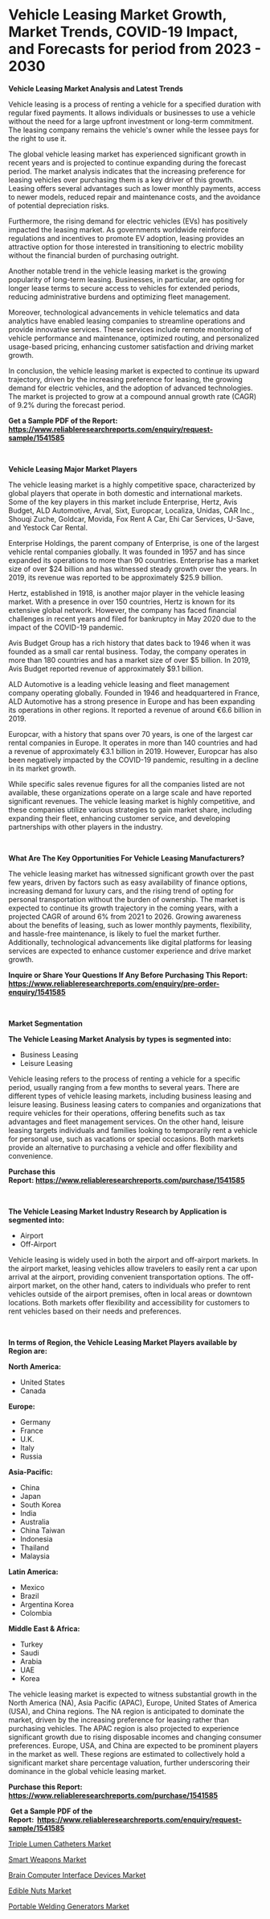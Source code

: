 <p><h1>Vehicle Leasing Market Growth, Market Trends, COVID-19 Impact, and Forecasts for period from 2023 - 2030</h1></p><p><strong>Vehicle Leasing Market Analysis and Latest Trends</strong></p>
<p><p>Vehicle leasing is a process of renting a vehicle for a specified duration with regular fixed payments. It allows individuals or businesses to use a vehicle without the need for a large upfront investment or long-term commitment. The leasing company remains the vehicle's owner while the lessee pays for the right to use it.</p><p>The global vehicle leasing market has experienced significant growth in recent years and is projected to continue expanding during the forecast period. The market analysis indicates that the increasing preference for leasing vehicles over purchasing them is a key driver of this growth. Leasing offers several advantages such as lower monthly payments, access to newer models, reduced repair and maintenance costs, and the avoidance of potential depreciation risks.</p><p>Furthermore, the rising demand for electric vehicles (EVs) has positively impacted the leasing market. As governments worldwide reinforce regulations and incentives to promote EV adoption, leasing provides an attractive option for those interested in transitioning to electric mobility without the financial burden of purchasing outright.</p><p>Another notable trend in the vehicle leasing market is the growing popularity of long-term leasing. Businesses, in particular, are opting for longer lease terms to secure access to vehicles for extended periods, reducing administrative burdens and optimizing fleet management.</p><p>Moreover, technological advancements in vehicle telematics and data analytics have enabled leasing companies to streamline operations and provide innovative services. These services include remote monitoring of vehicle performance and maintenance, optimized routing, and personalized usage-based pricing, enhancing customer satisfaction and driving market growth.</p><p>In conclusion, the vehicle leasing market is expected to continue its upward trajectory, driven by the increasing preference for leasing, the growing demand for electric vehicles, and the adoption of advanced technologies. The market is projected to grow at a compound annual growth rate (CAGR) of 9.2% during the forecast period.</p></p>
<p><strong>Get a Sample PDF of the Report:&nbsp; <a href="https://www.reliableresearchreports.com/enquiry/request-sample/1541585">https://www.reliableresearchreports.com/enquiry/request-sample/1541585</a></strong></p>
<p>&nbsp;</p>
<p><strong>Vehicle Leasing Major Market Players</strong></p>
<p><p>The vehicle leasing market is a highly competitive space, characterized by global players that operate in both domestic and international markets. Some of the key players in this market include Enterprise, Hertz, Avis Budget, ALD Automotive, Arval, Sixt, Europcar, Localiza, Unidas, CAR Inc., Shouqi Zuche, Goldcar, Movida, Fox Rent A Car, Ehi Car Services, U-Save, and Yestock Car Rental.</p><p>Enterprise Holdings, the parent company of Enterprise, is one of the largest vehicle rental companies globally. It was founded in 1957 and has since expanded its operations to more than 90 countries. Enterprise has a market size of over $24 billion and has witnessed steady growth over the years. In 2019, its revenue was reported to be approximately $25.9 billion. </p><p>Hertz, established in 1918, is another major player in the vehicle leasing market. With a presence in over 150 countries, Hertz is known for its extensive global network. However, the company has faced financial challenges in recent years and filed for bankruptcy in May 2020 due to the impact of the COVID-19 pandemic. </p><p>Avis Budget Group has a rich history that dates back to 1946 when it was founded as a small car rental business. Today, the company operates in more than 180 countries and has a market size of over $5 billion. In 2019, Avis Budget reported revenue of approximately $9.1 billion.</p><p>ALD Automotive is a leading vehicle leasing and fleet management company operating globally. Founded in 1946 and headquartered in France, ALD Automotive has a strong presence in Europe and has been expanding its operations in other regions. It reported a revenue of around €6.6 billion in 2019.</p><p>Europcar, with a history that spans over 70 years, is one of the largest car rental companies in Europe. It operates in more than 140 countries and had a revenue of approximately €3.1 billion in 2019. However, Europcar has also been negatively impacted by the COVID-19 pandemic, resulting in a decline in its market growth.</p><p>While specific sales revenue figures for all the companies listed are not available, these organizations operate on a large scale and have reported significant revenues. The vehicle leasing market is highly competitive, and these companies utilize various strategies to gain market share, including expanding their fleet, enhancing customer service, and developing partnerships with other players in the industry.</p></p>
<p>&nbsp;</p>
<p><strong>What Are The Key Opportunities For Vehicle Leasing Manufacturers?</strong></p>
<p><p>The vehicle leasing market has witnessed significant growth over the past few years, driven by factors such as easy availability of finance options, increasing demand for luxury cars, and the rising trend of opting for personal transportation without the burden of ownership. The market is expected to continue its growth trajectory in the coming years, with a projected CAGR of around 6% from 2021 to 2026. Growing awareness about the benefits of leasing, such as lower monthly payments, flexibility, and hassle-free maintenance, is likely to fuel the market further. Additionally, technological advancements like digital platforms for leasing services are expected to enhance customer experience and drive market growth.</p></p>
<p><strong>Inquire or Share Your Questions If Any Before Purchasing This Report: <a href="https://www.reliableresearchreports.com/enquiry/pre-order-enquiry/1541585">https://www.reliableresearchreports.com/enquiry/pre-order-enquiry/1541585</a></strong></p>
<p>&nbsp;</p>
<p><strong>Market Segmentation</strong></p>
<p><strong>The Vehicle Leasing Market Analysis by types is segmented into:</strong></p>
<p><ul><li>Business Leasing</li><li>Leisure Leasing</li></ul></p>
<p><p>Vehicle leasing refers to the process of renting a vehicle for a specific period, usually ranging from a few months to several years. There are different types of vehicle leasing markets, including business leasing and leisure leasing. Business leasing caters to companies and organizations that require vehicles for their operations, offering benefits such as tax advantages and fleet management services. On the other hand, leisure leasing targets individuals and families looking to temporarily rent a vehicle for personal use, such as vacations or special occasions. Both markets provide an alternative to purchasing a vehicle and offer flexibility and convenience.</p></p>
<p><strong>Purchase this Report:&nbsp;<a href="https://www.reliableresearchreports.com/purchase/1541585">https://www.reliableresearchreports.com/purchase/1541585</a></strong></p>
<p>&nbsp;</p>
<p><strong>The Vehicle Leasing Market Industry Research by Application is segmented into:</strong></p>
<p><ul><li>Airport</li><li>Off-Airport</li></ul></p>
<p><p>Vehicle leasing is widely used in both the airport and off-airport markets. In the airport market, leasing vehicles allow travelers to easily rent a car upon arrival at the airport, providing convenient transportation options. The off-airport market, on the other hand, caters to individuals who prefer to rent vehicles outside of the airport premises, often in local areas or downtown locations. Both markets offer flexibility and accessibility for customers to rent vehicles based on their needs and preferences.</p></p>
<p>&nbsp;</p>
<p><strong>In terms of Region, the Vehicle Leasing Market Players available by Region are:</strong></p>
<p>
    <p> <strong> North America: </strong>
        <ul>
            <li>United States</li>
            <li>Canada</li>
        </ul>
        </p> 
    <p> <strong> Europe: </strong>
        <ul>
            <li>Germany</li>
            <li>France</li>
            <li>U.K.</li>
            <li>Italy</li>
            <li>Russia</li>
        </ul>
        </p> 
    <p> <strong> Asia-Pacific: </strong>
        <ul>
            <li>China</li>
            <li>Japan</li>
            <li>South Korea</li>
            <li>India</li>
            <li>Australia</li>
            <li>China Taiwan</li>
            <li>Indonesia</li>
            <li>Thailand</li>
            <li>Malaysia</li>
        </ul>
        </p> 
    <p> <strong> Latin America: </strong>
        <ul>
            <li>Mexico</li>
            <li>Brazil</li>
            <li>Argentina Korea</li>
            <li>Colombia</li>
        </ul>
        </p> 
    <p> <strong> Middle East & Africa: </strong>
        <ul>
            <li>Turkey</li>
            <li>Saudi</li>
            <li>Arabia</li>
            <li>UAE</li>
            <li>Korea</li>
        </ul>
    </p>
    </p>
<p><p>The vehicle leasing market is expected to witness substantial growth in the North America (NA), Asia Pacific (APAC), Europe, United States of America (USA), and China regions. The NA region is anticipated to dominate the market, driven by the increasing preference for leasing rather than purchasing vehicles. The APAC region is also projected to experience significant growth due to rising disposable incomes and changing consumer preferences. Europe, USA, and China are expected to be prominent players in the market as well. These regions are estimated to collectively hold a significant market share percentage valuation, further underscoring their dominance in the global vehicle leasing market.</p></p>
<p><strong>Purchase this Report: <a href="https://www.reliableresearchreports.com/purchase/1541585">https://www.reliableresearchreports.com/purchase/1541585</a></strong></p>
<p>&nbsp;<strong>Get a Sample PDF of the Report:&nbsp;&nbsp;<a href="https://www.reliableresearchreports.com/enquiry/request-sample/1541585">https://www.reliableresearchreports.com/enquiry/request-sample/1541585</a></strong></p>
<p><strong></strong></p>
<p><p><a href="https://www.linkedin.com/pulse/triple-lumen-catheters-market-research-report-unlocks-analysis-xwpde/">Triple Lumen Catheters Market</a></p><p><a href="https://medium.com/@v8581137/analyzing-smart-weapons-market-global-industry-perspective-and-forecast-2023-to-2030-20e63173da03">Smart Weapons Market</a></p><p><a href="https://www.linkedin.com/pulse/brain-computer-interface-devices-market-size-growth-forecast-ldp3e/">Brain Computer Interface Devices Market</a></p><p><a href="https://medium.com/@landis15236/analyzing-edible-nuts-market-global-industry-perspective-and-forecast-2023-to-2030-d89c0841f108">Edible Nuts Market</a></p><p><a href="https://www.linkedin.com/pulse/portable-welding-generators-market-insights-players-forecast-hveie/">Portable Welding Generators Market</a></p></p>